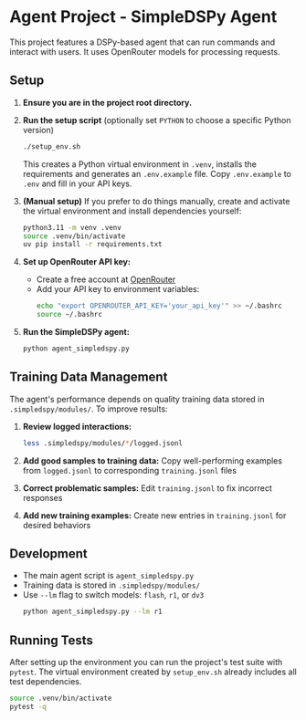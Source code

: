 # Agent Project - SimpleDSPy Agent

This project features a DSPy-based agent that can run commands and interact with users. It uses OpenRouter models for processing requests.

## Setup

1.  **Ensure you are in the project root directory.**

2.  **Run the setup script** (optionally set `PYTHON` to choose a specific
    Python version)
    ```bash
    ./setup_env.sh
    ```
    This creates a Python virtual environment in `.venv`, installs the requirements and
    generates an `.env.example` file. Copy `.env.example` to `.env` and fill in your
    API keys.

3.  **(Manual setup)** If you prefer to do things manually, create and activate the virtual
    environment and install dependencies yourself:
    ```bash
    python3.11 -m venv .venv
    source .venv/bin/activate
    uv pip install -r requirements.txt
    ```

4.  **Set up OpenRouter API key:**
    *   Create a free account at [OpenRouter](https://openrouter.ai/)
    *   Add your API key to environment variables:
        ```bash
        echo "export OPENROUTER_API_KEY='your_api_key'" >> ~/.bashrc
        source ~/.bashrc
        ```

5.  **Run the SimpleDSPy agent:**
    ```bash
    python agent_simpledspy.py
    ```

## Training Data Management

The agent's performance depends on quality training data stored in `.simpledspy/modules/`. To improve results:

1.  **Review logged interactions:**
    ```bash
    less .simpledspy/modules/*/logged.jsonl
    ```

2.  **Add good samples to training data:**
    Copy well-performing examples from `logged.jsonl` to corresponding `training.jsonl` files

3.  **Correct problematic samples:**
    Edit `training.jsonl` to fix incorrect responses

4.  **Add new training examples:**
    Create new entries in `training.jsonl` for desired behaviors

## Development

*   The main agent script is `agent_simpledspy.py`
*   Training data is stored in `.simpledspy/modules/`
*   Use `--lm` flag to switch models: `flash`, `r1`, or `dv3`
    ```bash
    python agent_simpledspy.py --lm r1
    ```

## Running Tests

After setting up the environment you can run the project's test suite with
`pytest`. The virtual environment created by `setup_env.sh` already includes all
test dependencies.

```bash
source .venv/bin/activate
pytest -q
```
